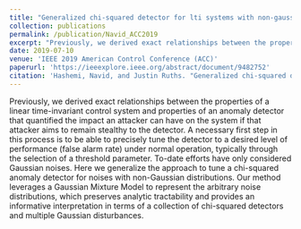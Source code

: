 ```yaml
---
title: "Generalized chi-squared detector for lti systems with non-gaussian noise"
collection: publications
permalink: /publication/Navid_ACC2019
excerpt: "Previously, we derived exact relationships between the properties of a linear time-invariant control system and properties of an anomaly detector that quantified the impact an attacker can have on the system if that attacker aims to remain stealthy to the detector. A necessary first step in this process is to be able to precisely tune the detector to a desired level of performance (false alarm rate) under normal operation, typically through the selection of a threshold parameter. To-date efforts have only considered Gaussian noises. Here we generalize the approach to tune a chi-squared anomaly detector for noises with non-Gaussian distributions. Our method leverages a Gaussian Mixture Model to represent the arbitrary noise distributions, which preserves analytic tractability and provides an informative interpretation in terms of a collection of chi-squared detectors and multiple Gaussian disturbances."
date: 2019-07-10
venue: 'IEEE 2019 American Control Conference (ACC)'
paperurl: 'https://ieeexplore.ieee.org/abstract/document/9482752'
citation: 'Hashemi, Navid, and Justin Ruths. "Generalized chi-squared detector for lti systems with non-gaussian noise." 2019 American Control Conference (ACC). IEEE, 2019.'
---
```


Previously, we derived exact relationships between the properties of a linear time-invariant control system and properties of an anomaly detector that quantified the impact an attacker can have on the system if that attacker aims to remain stealthy to the detector. A necessary first step in this process is to be able to precisely tune the detector to a desired level of performance (false alarm rate) under normal operation, typically through the selection of a threshold parameter. To-date efforts have only considered Gaussian noises. Here we generalize the approach to tune a chi-squared anomaly detector for noises with non-Gaussian distributions. Our method leverages a Gaussian Mixture Model to represent the arbitrary noise distributions, which preserves analytic tractability and provides an informative interpretation in terms of a collection of chi-squared detectors and multiple Gaussian disturbances.
